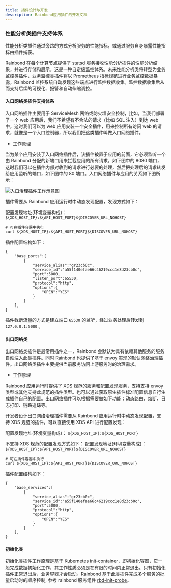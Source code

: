```yaml
---
title: 插件设计与开发
description: Rainbond应用插件的开发文档
---
```


### 性能分析类插件支持体系

性能分析类插件通过旁路的方式分析服务的性能指标，或通过服务自身暴露性能指标由插件捕获。

Rainbond 在每个计算节点提供了 statsd 服务接收性能分析插件的性能分析结果，并进行存储和展示，这是一种自定级监控体系。未来性能分析类将转型为业务监控类插件，业务监控类插件将以 Prometheus 指标规范进行业务监控数据暴露，Rainbond 监控系统自动发现这些端点进行监控数据收集。监控数据收集后从而支持后续的可视化、报警和自动伸缩调控。

#### 入口网络类插件支持体系

入口网络插件主要用于 ServiceMesh 网络或防火墙安全控制，比如，当我们部署了一个 web 应用后，我们不希望有不合法的请求（比如 SQL 注入）到达 web 中，这时我们可以为 web 应用安装一个安全插件，用来控制所有访问 web 的请求，就像是一个入口控制器，所以我们把这类插件叫做入口网络插件。

- 工作原理

当为某个应用安装了入口网络插件后，该插件被置于应用的前面，它必须监听一个由 Rainbond 分配的新端口用来拦截应用的所有请求，如下图中的 8080 端口，这时我们可以在插件内部对收到的请求进行必要的处理，然后把处理后的请求转发给应用监听的端口，如下图中的 80 端口。入口网络插件与应用的关系如下图所示：

![入口治理插件工作示意图](http://grstatic.oss-cn-shanghai.aliyuncs.com/images/other/net-ingress-plugin.png)

插件需要从 Rainbond 应用运行时中动态发现配置，发现方式如下：

配置发现地址(环境变量构成)： `${XDS_HOST_IP}:${API_HOST_PORT}${DISCOVER_URL_NOHOST}`

```
# 可在插件容器中执行
curl ${XDS_HOST_IP}:${API_HOST_PORT}${DISCOVER_URL_NOHOST}
```

插件配置结构如下：

```
{
    "base_ports":[
        {
            "service_alias":"gr23cb0c",
            "service_id":"a55f140efae66c46219ccc1e8d23cb0c",
            "port":5000,
            "listen_port":65530,
            "protocol":"http",
            "options":{
                "OPEN":"YES"
            }
        }
    ],
}
```

插件截断流量的方式是建立端口 `65530` 的监听，经过业务处理后转发到 `127.0.0.1:5000` 。

#### 出口网络类

出口网络类插件是最常用插件之一，Rainbond 会默认为具有依赖其他服务的服务自动注入此类插件。同时 Rainbond 也提供了基于 envoy 实现的默认网络治理插件。出口网络类插件主要提供当前服务访问上游服务时的治理需求。

- 工作原理

Rainbond 应用运行时提供了 XDS 规范的服务和配置发现服务，支持支持 envoy 类型或其他支持此规范的插件类型。也可以通过获取原生插件标准配置信息自行生成插件自己的配置。出口网络插件可以根据需要做如下功能：动态路由、熔断、日志打印、链路追踪等。

开发者设计出口网络治理插件需要从 Rainbond 应用运行时中动态发现配置，支持 XDS 规范的插件，可以直接使用 XDS API 进行配置发现：

配置发现地址(环境变量构成)： `${XDS_HOST_IP}:${XDS_HOST_PORT}`

不支持 XDS 规范的配置发现方式如下：
配置发现地址(环境变量构成)： `${XDS_HOST_IP}:${API_HOST_PORT}${DISCOVER_URL_NOHOST}`

```
# 可在插件容器中执行
curl ${XDS_HOST_IP}:${API_HOST_PORT}${DISCOVER_URL_NOHOST}
```

插件配置结构如下：

```
{
    "base_services":[
        {
            "service_alias":"gr23cb0c",
            "service_id":"a55f140efae66c46219ccc1e8d23cb0c",
            "port":5000,
            "protocol":"http",
            "options":{
                "OPEN":"YES"
            }
        }
    ],
}
```

#### 初始化类

初始化类插件工作原理是基于 Kubernetes init-container，即初始化容器，它一般完成数据初始化工作，其工作性质必须是在有限的时间内正常退出。只有初始化插件正常退出后，业务容器才会启动。Rainbond 基于此类插件完成多个服务的批量启动时的顺序控制, 参考 rainbond 服务组件 [rbd-init-probe](https://github.com/goodrain/rainbond/tree/master/cmd/init-probe)。
